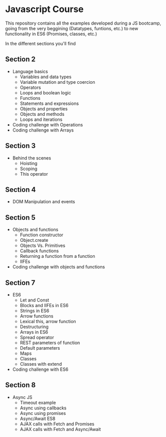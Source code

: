 # Javascript Course

This repository contains all the examples developed during a JS bootcamp, going from the very beggining (Datatypes, funtions, etc.) to new functionality in ES6 (Promises, classes, etc.)

In the different sections you'll find

## Section 2
 - Language basics
    - Variables and data types
    - Variable mutation and type coercion
    - Operators
    - Loops and boolean logic
    - Functions
    - Statements and expressions
    - Objects and properties
    - Objects and methods
    - Loops and iterations
  - Coding challenge with Operations
  - Coding challenge with Arrays
  
## Section 3
 - Behind the scenes
    - Hoisting
    - Scoping
    - This operator
    
## Section 4
 - DOM Manipulation and events
 
 ## Section 5
 - Objects and functions
   - Function constructor
   - Object.create
   - Objects Vs. Primitives
   - Callback functions
   - Returning a function from a function
   - IIFEs
 - Coding challenge with objects and functions

## Section 7
 - ES6
   - Let and Const
   - Blocks and IIFEs in ES6
   - Strings in ES6
   - Arrow functions
   - Lexical this, arrow function
   - Destructuring
   - Arrays in ES6
   - Spread operator
   - REST parameters of function
   - Default parameters
   - Maps
   - Classes
   - Classes with extend
  - Coding challenge with ES6
 
 ## Section 8
 - Async JS
   - Timeout example
   - Async using callbacks
   - Async using promises
   - Async/Await ES8
   - AJAX calls with Fetch and Promises
   - AJAX calls with Fetch and Async/Await   

